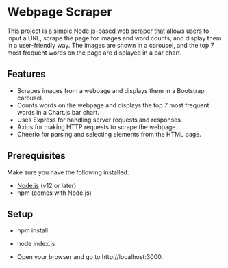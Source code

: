 # Webpage Scraper

This project is a simple Node.js-based web scraper that allows users to input a URL, scrape the page for images and word counts, and display them in a user-friendly way. The images are shown in a carousel, and the top 7 most frequent words on the page are displayed in a bar chart.

## Features
- Scrapes images from a webpage and displays them in a Bootstrap carousel.
- Counts words on the webpage and displays the top 7 most frequent words in a Chart.js bar chart.
- Uses Express for handling server requests and responses.
- Axios for making HTTP requests to scrape the webpage.
- Cheerio for parsing and selecting elements from the HTML page.

## Prerequisites

Make sure you have the following installed:
- [Node.js](https://nodejs.org/) (v12 or later)
- npm (comes with Node.js)

## Setup

- npm install


- node index.js
- Open your browser and go to http://localhost:3000.